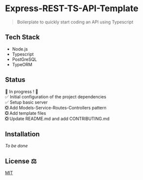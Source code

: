 # Express-REST-TS-API-Template

> Boilerplate to quickly start coding an API using Typescript

## Tech Stack

- Node.js
- Typescript
- PostGreSQL
- TypeORM

## Status

:construction: In progress ! :construction:  
:white_check_mark: Initial configuration of the project dependencies  
:white_check_mark: Setup basic server  
:negative_squared_cross_mark: Add Models-Service-Routes-Controllers pattern  
:negative_squared_cross_mark: Add template files  
:negative_squared_cross_mark: Update README.md and add CONTRIBUTING.md

## Installation

_To be done_

## License :balance_scale:

[MIT](https://choosealicense.com/licenses/mit/)
